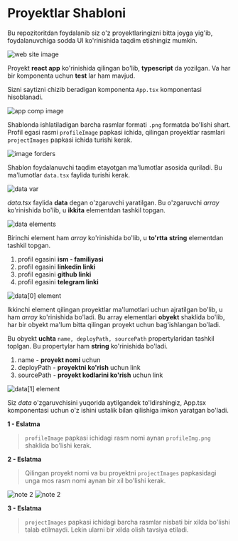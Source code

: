 # Proyektlar Shabloni

Bu repozitoritdan foydalanib siz o'z proyektlaringizni bitta joyga yig'ib, foydalanuvchiga sodda UI ko'rinishida taqdim etishingiz mumkin.

![web site image](https://i.ibb.co/qYtVvXc/2021-08-01-11-34.png)

Proyekt __react app__ ko'rinishida qilingan bo'lib, __typescript__ da yozilgan. Va har bir komponenta uchun __test__ lar ham mavjud.

Sizni saytizni chizib beradigan komponenta `App.tsx` komponentasi hisoblanadi.

![app comp image](https://i.ibb.co/vv3Y6MY/2021-08-01-09-57.png)

Shablonda ishlatiladigan barcha rasmlar formati `.png` formatda bo'lishi shart. Profil egasi rasmi `profileImage` papkasi ichida, qilingan proyektlar rasmlari `projectImages` papkasi ichida turishi kerak.

![image forders](https://i.ibb.co/bzy5QBX/2021-08-01-10-02.png)

Shablon foydalanuvchi taqdim etayotgan ma'lumotlar asosida quriladi. Bu ma'lumotlar `data.tsx` faylida turishi kerak.

![data var](https://i.ibb.co/XZZzCwS/2021-08-01-10-16.png)

_data.tsx_ faylida __data__ degan o'zgaruvchi yaratilgan. Bu o'zgaruvchi _array_ ko'rinishida bo'lib, u __ikkita__ elementdan tashkil topgan.

![data elements](https://i.ibb.co/vXwDqG2/2021-08-01-10-20.png)

Birinchi element ham _array_ ko'rinishida bo'lib, u __to'rtta__ __string__ elementdan tashkil topgan. 

1. profil egasini __ism - familiyasi__
1. profil egasini __linkedin linki__
1. profil egasini __github linki__
1. profil egasini __telegram linki__

![data[0] element](https://i.ibb.co/sJzpXtq/2021-08-01-11-48.png)

Ikkinchi element qilingan proyektlar ma'lumotlari uchun ajratilgan bo'lib, u ham _array_ ko'rinishida bo'ladi. Bu array elementlari __obyekt__ shaklida bo'lib, har bir obyekt ma'lum bitta qilingan proyekt uchun bag'ishlangan bo'ladi.

Bu obyekt __uchta__ `name, deployPath, sourcePath` propertylaridan tashkil toplgan. Bu propertylar ham __string__ ko'rinishida bo'ladi.

1. name - __proyekt nomi__ uchun
1. deployPath - __proyektni ko'rish__ uchun link
1. sourcePath - __proyekt kodlarini ko'rish__ uchun link

![data[1] element](https://i.ibb.co/1rvY0w9/2021-08-01-11-54-1.png)

Siz _data_ o'zgaruvchisini yuqorida aytilgandek to'ldirshingiz, App.tsx komponentasi uchun o'z ishini ustalik bilan qilishiga imkon yaratgan bo'ladi.

__1 - Eslatma__

> `profileImage` papkasi ichidagi rasm nomi aynan `profileImg.png` shaklida bo'lishi kerak.

__2 - Eslatma__

> Qilingan proyekt nomi va bu proyektni `projectImages` papkasidagi unga mos rasm nomi aynan bir xil bo'lishi kerak.

![note 2](https://i.ibb.co/XzwhrLW/2021-08-01-11-58.png)
![note 2](https://i.ibb.co/LvCfFpw/2021-08-01-11-59.png)

__3 - Eslatma__

> `projectImages` papkasi ichidagi barcha rasmlar nisbati bir xilda bo'lishi talab etilmaydi. Lekin ularni bir xilda olish tavsiya etiladi.
